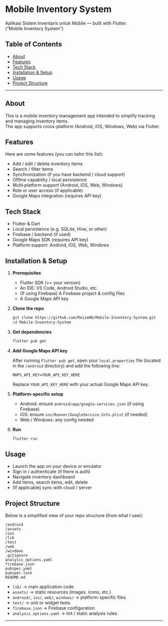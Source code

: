 # Mobile Inventory System

Aplikasi Sistem Inventaris untuk Mobile — built with Flutter.  
(“Mobile Inventory System”)  

## Table of Contents  
- [About](#about)  
- [Features](#features)  
- [Tech Stack](#tech-stack)  
- [Installation & Setup](#installation--setup)  
- [Usage](#usage)  
- [Project Structure](#project-structure)  

---

## About

This is a mobile inventory management app intended to simplify tracking and managing inventory items.  
The app supports cross-platform (Android, iOS, Windows, Web) via Flutter.  

## Features

Here are some features (you can tailor this list):

- Add / edit / delete inventory items  
- Search / filter items  
- Synchronization (if you have backend / cloud support)  
- Offline capability / local persistence  
- Multi‑platform support (Android, iOS, Web, Windows)  
- Role or user access (if applicable)  
- Google Maps integration (requires API key)  

## Tech Stack

- Flutter & Dart  
- Local persistence (e.g. SQLite, Hive, or other)  
- Firebase / backend (if used)  
- Google Maps SDK (requires API key)  
- Platform support: Android, iOS, Web, Windows  

## Installation & Setup

1. **Prerequisites**  
   - Flutter SDK (>= your version)  
   - An IDE: VS Code, Android Studio, etc.  
   - (If using Firebase) A Firebase project & config files  
   - A Google Maps API key  

2. **Clone the repo**

   ```bash
   git clone https://github.com/ReizaHD/Mobile-Inventory-System.git
   cd Mobile-Inventory-System
   ```

3. **Get dependencies**

   ```bash
   flutter pub get
   ```

4. **Add Google Maps API key**

   After running `flutter pub get`, open your `local.properties` file (located in the `/android` directory) and add the following line:

   ```properties
   MAPS_API_KEY=YOUR_API_KEY_HERE
   ```

   Replace `YOUR_API_KEY_HERE` with your actual Google Maps API key.

5. **Platform-specific setup**

   - Android: ensure `android/app/google-services.json` (if using Firebase)  
   - iOS: ensure `ios/Runner/GoogleService-Info.plist` (if needed)  
   - Web / Windows: any config needed  

6. **Run**

   ```bash
   flutter run
   ```

## Usage

- Launch the app on your device or emulator  
- Sign in / authenticate (if there is auth)  
- Navigate inventory dashboard  
- Add items, search items, edit, delete  
- (If applicable) sync with cloud / server  

## Project Structure

Below is a simplified view of your repo structure (from what I saw):

```
/android  
/assets  
/ios  
/lib  
/test  
/web  
/windows  
.gitignore  
analysis_options.yaml  
firebase.json  
pubspec.yaml  
pubspec.lock  
README.md  
```

- `lib/` → main application code  
- `assets/` → static resources (images, icons, etc.)  
- `android/`, `ios/`, `web/`, `windows/` → platform-specific files  
- `test/` → unit or widget tests  
- `firebase.json` → Firebase configuration  
- `analysis_options.yaml` → lint / static analysis rules  

---

